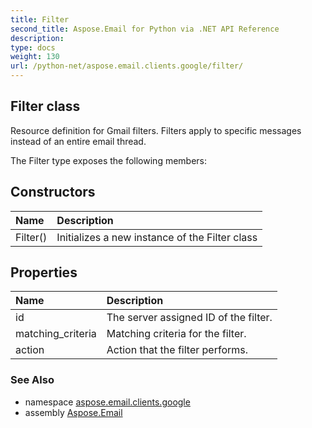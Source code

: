 ```yaml
---
title: Filter
second_title: Aspose.Email for Python via .NET API Reference
description: 
type: docs
weight: 130
url: /python-net/aspose.email.clients.google/filter/
---
```


## Filter class

Resource definition for Gmail filters. Filters apply to specific messages instead of an entire email thread.

The Filter type exposes the following members:
## Constructors
| Name | Description |
| :- | :- |
|Filter()|Initializes a new instance of the Filter class|
## Properties
| Name | Description |
| :- | :- |
|id|The server assigned ID of the filter.|
|matching_criteria|Matching criteria for the filter.|
|action|Action that the filter performs.|

### See Also

* namespace [aspose.email.clients.google](/email/python-net/aspose.email.clients.google/)
* assembly [Aspose.Email](/email/python-net/)

